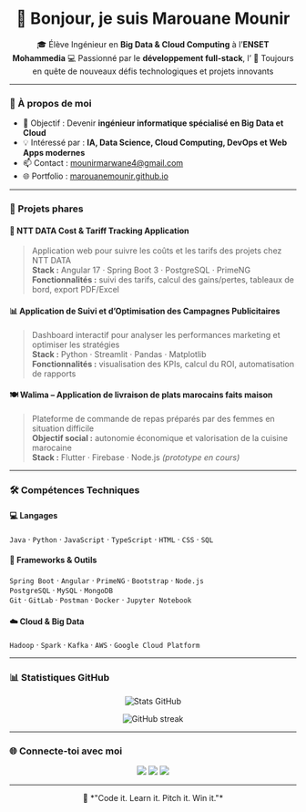 <h1 align="center">👋 Bonjour, je suis Marouane Mounir</h1>

<p align="center">
🎓 Élève Ingénieur en <b>Big Data & Cloud Computing</b> à l’<b>ENSET Mohammedia</b>  
💻 Passionné par le <b>développement full-stack</b>, l’<b’intelligence artificielle</b> 
🚀 Toujours en quête de nouveaux défis technologiques et projets innovants
</p>

---

### 🧠 À propos de moi

- 🎯 Objectif : Devenir **ingénieur informatique spécialisé en Big Data et Cloud**  
- 💡 Intéressé par : **IA, Data Science, Cloud Computing, DevOps et Web Apps modernes**  
- 📫 Contact : [mounirmarwane4@gmail.com](mounirmarwane4@gmail.com)  
- 🌐 Portfolio : [marouanemounir.github.io](https://marouanemounir.github.io) 

---

### 🚀 Projets phares

#### 🧾 NTT DATA Cost & Tariff Tracking Application
> Application web pour suivre les coûts et les tarifs des projets chez NTT DATA  
> **Stack :** Angular 17 · Spring Boot 3 · PostgreSQL · PrimeNG  
> **Fonctionnalités :** suivi des tarifs, calcul des gains/pertes, tableaux de bord, export PDF/Excel

#### 📊 Application de Suivi et d’Optimisation des Campagnes Publicitaires
> Dashboard interactif pour analyser les performances marketing et optimiser les stratégies  
> **Stack :** Python · Streamlit · Pandas · Matplotlib  
> **Fonctionnalités :** visualisation des KPIs, calcul du ROI, automatisation de rapports

#### 🍽️ Walima – Application de livraison de plats marocains faits maison
> Plateforme de commande de repas préparés par des femmes en situation difficile  
> **Objectif social :** autonomie économique et valorisation de la cuisine marocaine  
> **Stack :** Flutter · Firebase · Node.js *(prototype en cours)*  

---

### 🛠️ Compétences Techniques

#### 💻 Langages
`Java` · `Python` · `JavaScript` · `TypeScript` · `HTML` · `CSS` · `SQL`

#### 🧩 Frameworks & Outils
`Spring Boot` · `Angular` · `PrimeNG` · `Bootstrap` · `Node.js`  
`PostgreSQL` · `MySQL` · `MongoDB`  
`Git` · `GitLab` · `Postman` · `Docker` · `Jupyter Notebook`

#### ☁️ Cloud & Big Data
`Hadoop` · `Spark` · `Kafka` · `AWS` · `Google Cloud Platform` 

---

### 📊 Statistiques GitHub

<p align="center">
  <img src="https://github-readme-stats.vercel.app/api?username=MarouaneMounir&show_icons=true&theme=tokyonight" alt="Stats GitHub" />
</p>

<p align="center">
  <img src="https://github-readme-streak-stats.herokuapp.com/?user=MarouaneMounir&theme=tokyonight" alt="GitHub streak" />
</p>

---

### 🌐 Connecte-toi avec moi

<p align="center">
  <a href="https://www.linkedin.com/in/marouane-mounir" target="_blank"><img src="https://img.shields.io/badge/-Marouane%20Mounir-blue?style=flat&logo=Linkedin&logoColor=white"/></a>
  <a href="mailto:mounirmarwane4@gmail.com"><img src="https://img.shields.io/badge/-Email-red?style=flat&logo=gmail&logoColor=white"/></a>
  <a href="https://github.com/MarouaneMounir"><img src="https://img.shields.io/badge/-GitHub-black?style=flat&logo=github"/></a>
</p>

---

<p align="center">🎯 *"Code it. Learn it. Pitch it. Win it."*</p>
